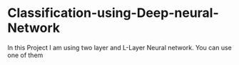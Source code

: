 # Classification-using-Deep-neural-Network
In this Project I am using two layer and L-Layer Neural network. You can use one of them

